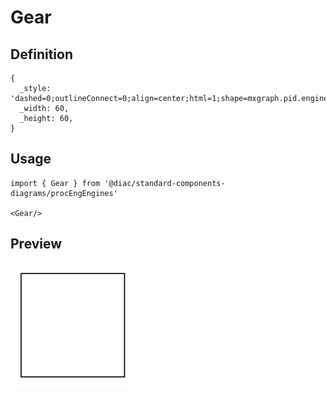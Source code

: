 # Gear

## Definition

```
{
  _style: 'dashed=0;outlineConnect=0;align=center;html=1;shape=mxgraph.pid.engines.gear;fontSize=45;',
  _width: 60,
  _height: 60,
}
```

## Usage

```
import { Gear } from '@diac/standard-components-diagrams/procEngEngines'

<Gear/>
```

## Preview

<img src="./gear.png" width="200"/>

